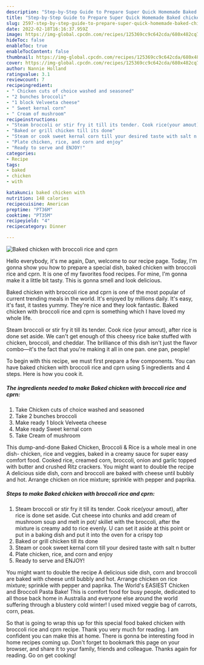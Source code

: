 ```yaml
---
description: "Step-by-Step Guide to Prepare Super Quick Homemade Baked chicken with broccoli rice and cprn"
title: "Step-by-Step Guide to Prepare Super Quick Homemade Baked chicken with broccoli rice and cprn"
slug: 2597-step-by-step-guide-to-prepare-super-quick-homemade-baked-chicken-with-broccoli-rice-and-cprn
date: 2022-02-18T16:16:37.959Z
image: https://img-global.cpcdn.com/recipes/125369cc9c642cda/680x482cq70/baked-chicken-with-broccoli-rice-and-cprn-recipe-main-photo.jpg
hideToc: false
enableToc: true
enableTocContent: false
thumbnail: https://img-global.cpcdn.com/recipes/125369cc9c642cda/680x482cq70/baked-chicken-with-broccoli-rice-and-cprn-recipe-main-photo.jpg
cover: https://img-global.cpcdn.com/recipes/125369cc9c642cda/680x482cq70/baked-chicken-with-broccoli-rice-and-cprn-recipe-main-photo.jpg
author: Nannie Holland
ratingvalue: 3.1
reviewcount: 7
recipeingredient:
- " Chicken cuts of choice washed and seasoned"
- "2 bunches broccoli"
- "1 block Velveeta cheese"
- " Sweet kernal corn"
- " Cream of mushroom"
recipeinstructions:
- "Steam broccoli or stir fry it till its tender. Cook rice(your amout), after rice is done set aside. Cut cheese into chunks and add cream of mushroom soup and melt in pot/ skillet with the broccoli, after the mixture is creamy add to rice evenly. U can set it aside at this point or put in a baking dish and put it into the oven for a crispy top"
- "Baked or grill chicken till its done"
- "Steam or cook sweet kernal corn till your desired taste with salt n butter"
- "Plate chicken, rice, and corn and enjoy"
- "Ready to serve and ENJOY!"
categories:
- Recipe
tags:
- baked
- chicken
- with

katakunci: baked chicken with 
nutrition: 148 calories
recipecuisine: American
preptime: "PT36M"
cooktime: "PT35M"
recipeyield: "4"
recipecategory: Dinner

---
```



![Baked chicken with broccoli rice and cprn](https://img-global.cpcdn.com/recipes/125369cc9c642cda/680x482cq70/baked-chicken-with-broccoli-rice-and-cprn-recipe-main-photo.jpg)

Hello everybody, it's me again, Dan, welcome to our recipe page. Today, I'm gonna show you how to prepare a special dish, baked chicken with broccoli rice and cprn. It is one of my favorites food recipes. For mine, I'm gonna make it a little bit tasty. This is gonna smell and look delicious.

Baked chicken with broccoli rice and cprn is one of the most popular of current trending meals in the world. It's enjoyed by millions daily. It's easy, it's fast, it tastes yummy. They're nice and they look fantastic. Baked chicken with broccoli rice and cprn is something which I have loved my whole life.

Steam broccoli or stir fry it till its tender. Cook rice (your amout), after rice is done set aside. We can&#39;t get enough of this cheesy rice bake stuffed with chicken, broccoli, and cheddar. The brilliance of this dish isn&#39;t just the flavor combo—it&#39;s the fact that you&#39;re making it all in one pan. one pan, people!


To begin with this recipe, we must first prepare a few components. You can have baked chicken with broccoli rice and cprn using 5 ingredients and 4 steps. Here is how you cook it.

<!--inarticleads1-->

##### The ingredients needed to make Baked chicken with broccoli rice and cprn:

1. Take  Chicken cuts of choice washed and seasoned
1. Take 2 bunches broccoli
1. Make ready 1 block Velveeta cheese
1. Make ready  Sweet kernal corn
1. Take  Cream of mushroom


This dump-and-done Baked Chicken, Broccoli & Rice is a whole meal in one dish- chicken, rice and veggies, baked in a creamy sauce for super easy comfort food. Cooked rice, creamed corn, broccoli, onion and garlic topped with butter and crushed Ritz crackers. You might want to double the recipe A delicious side dish, corn and broccoli are baked with cheese until bubbly and hot. Arrange chicken on rice mixture; sprinkle with pepper and paprika. 

<!--inarticleads2-->

##### Steps to make Baked chicken with broccoli rice and cprn:

1. Steam broccoli or stir fry it till its tender. Cook rice(your amout), after rice is done set aside. Cut cheese into chunks and add cream of mushroom soup and melt in pot/ skillet with the broccoli, after the mixture is creamy add to rice evenly. U can set it aside at this point or put in a baking dish and put it into the oven for a crispy top
1. Baked or grill chicken till its done
1. Steam or cook sweet kernal corn till your desired taste with salt n butter
1. Plate chicken, rice, and corn and enjoy
1. Ready to serve and ENJOY!

You might want to double the recipe A delicious side dish, corn and broccoli are baked with cheese until bubbly and hot. Arrange chicken on rice mixture; sprinkle with pepper and paprika. The World&#39;s EASIEST Chicken and Broccoli Pasta Bake! This is comfort food for busy people, dedicated to all those back home in Australia and everyone else around the world suffering through a blustery cold winter! I used mixed veggie bag of carrots, corn, peas. 

So that is going to wrap this up for this special food baked chicken with broccoli rice and cprn recipe. Thank you very much for reading. I am confident you can make this at home. There is gonna be interesting food in home recipes coming up. Don't forget to bookmark this page on your browser, and share it to your family, friends and colleague. Thanks again for reading. Go on get cooking!
